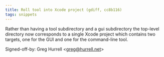 ```yaml
---
title: Roll tool into Xcode project (gdiff, cc8b116)
tags: snippets
---
```


Rather than having a tool subdirectory and a gui subdirectory the top-level directory now corresponds to a single Xcode project which contains two targets, one for the GUI and one for the command-line tool.

Signed-off-by: Greg Hurrell &lt;greg@hurrell.net&gt;
